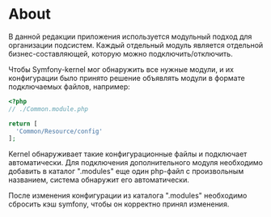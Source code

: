 # About
В данной редакции приложения используется модульный подход для организации подсистем.
Каждый отдельный модуль является отдельной бизнес-составляющей, которую можно подключить/отключить.

Чтобы Symfony-kernel мог обнаружить все нужные модули, и их конфигурации было принято решение объявлять модули в формате
подключаемых файлов, например:

```php
<?php
// ./Common.module.php

return [
  'Common/Resource/config'
];
```

Kernel обнаруживает такие конфигурационные файлы и подключает автоматически. Для подключения дополнительного модуля
необходимо добавить в каталог ".modules" еще один php-файл с произвольным названием, система обнаружит его автоматически.

После изменения конфигурации из каталога ".modules" необходимо сбросить кэш symfony, чтобы он корректно принял изменения.
